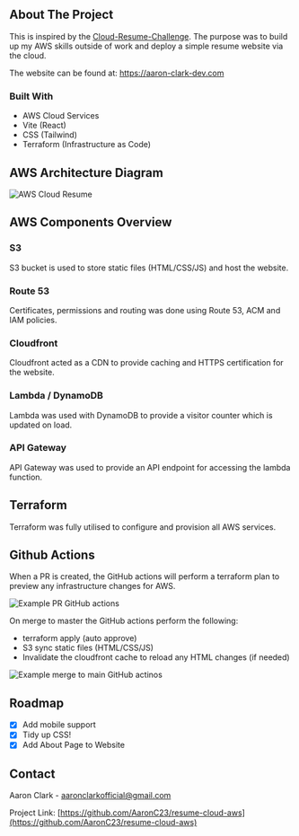 <!-- ABOUT THE PROJECT -->
## About The Project

This is inspired by the [Cloud-Resume-Challenge](https://cloudresumechallenge.dev/docs/the-challenge/aws/). The purpose was to build up my AWS skills outside of work and deploy a simple resume website via the cloud.

The website can be found at: https://aaron-clark-dev.com

### Built With

* AWS Cloud Services
* Vite (React)
* CSS (Tailwind)
* Terraform (Infrastructure as Code)

## AWS Architecture Diagram

![AWS Cloud Resume](https://github.com/AaronC23/resume-cloud-aws/assets/28281365/e6845b72-be08-47b1-bb9f-885f230280b2)

## AWS Components Overview

### S3
S3 bucket is used to store static files (HTML/CSS/JS) and host the website.

### Route 53
Certificates, permissions and routing was done using Route 53, ACM and IAM policies.

### Cloudfront
Cloudfront acted as a CDN to provide caching and HTTPS certification for the website.

### Lambda / DynamoDB
Lambda was used with DynamoDB to provide a visitor counter which is updated on load.

### API Gateway
 API Gateway was used to provide an API endpoint for accessing the lambda function. 

## Terraform
Terraform was fully utilised to configure and provision all AWS services.

## Github Actions

When a PR is created, the GitHub actions will perform a terraform plan to preview any infrastructure changes for AWS.

![Example PR GitHub actions](https://github.com/AaronC23/resume-cloud-aws/assets/28281365/333af35a-74ab-4ed1-8171-664a2cb2ef47)

On merge to master the GitHub actions perform the following:
   
   * terraform apply (auto approve)
   * S3 sync static files (HTML/CSS/JS) 
   * Invalidate the cloudfront cache to reload any HTML changes (if needed)

![Example merge to main GitHub actinos](https://github.com/AaronC23/resume-cloud-aws/assets/28281365/d6a60310-bde9-4610-82b1-22bfddb34315)

<!-- ROADMAP -->
## Roadmap

- [x] Add mobile support
- [x] Tidy up CSS!
- [x] Add About Page to Website

<!-- CONTACT -->
## Contact

Aaron Clark - aaronclarkofficial@gmail.com

Project Link: [https://github.com/AaronC23/resume-cloud-aws](https://github.com/AaronC23/resume-cloud-aws)
